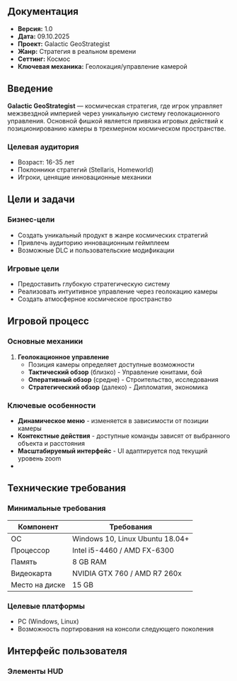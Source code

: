 ## Документация
- **Версия:** 1.0
- **Дата:** 09.10.2025
- **Проект:** Galactic GeoStrategist
- **Жанр:** Стратегия в реальном времени
- **Сеттинг:** Космос
- **Ключевая механика:** Геолокация/управление камерой

## Введение

**Galactic GeoStrategist** — космическая стратегия, где игрок управляет межзвездной империей через уникальную систему геолокационного управления. Основной фишкой является привязка игровых действий к позиционированию камеры в трехмерном космическом пространстве.

### Целевая аудитория
- Возраст: 16-35 лет
- Поклонники стратегий (Stellaris, Homeworld)
- Игроки, ценящие инновационные механики

## Цели и задачи

### Бизнес-цели
- Создать уникальный продукт в жанре космических стратегий
- Привлечь аудиторию инновационным геймплеем
- Возможные DLC и пользовательские модификации

### Игровые цели
- Предоставить глубокую стратегическую систему
- Реализовать интуитивное управление через геолокацию камеры
- Создать атмосферное космическое пространство

## Игровой процесс

### Основные механики
1. **Геолокационное управление**
   - Позиция камеры определяет доступные возможности
   - **Тактический обзор** (близко) - Управление юнитами, бой
   - **Оперативный обзор** (средне) - Строительство, исследования
   - **Стратегический обзор** (далеко) - Дипломатия, экономика

### Ключевые особенности
- **Динамическое меню** - изменяется в зависимости от позиции камеры
- **Контекстные действия** - доступные команды зависят от выбранного объекта и расстояния
- **Масштабируемый интерфейс** - UI адаптируется под текущий уровень zoom
- 
## Технические требования

### Минимальные требования
| Компонент | Требования |
|-----------|------------|
| ОС | Windows 10, Linux Ubuntu 18.04+ |
| Процессор | Intel i5-4460 / AMD FX-6300 |
| Память | 8 GB RAM |
| Видеокарта | NVIDIA GTX 760 / AMD R7 260x |
| Место на диске | 15 GB |

### Целевые платформы
- PC (Windows, Linux)
- Возможность портирования на консоли следующего поколения

## Интерфейс пользователя

### Элементы HUD

